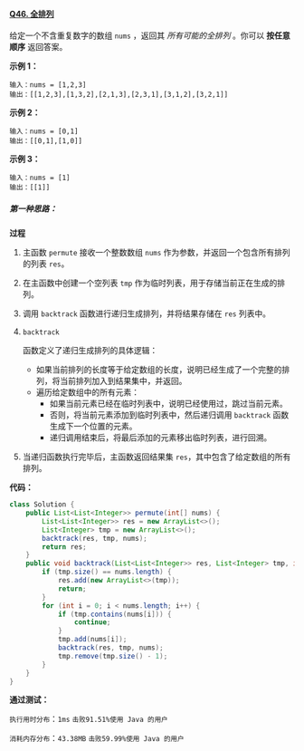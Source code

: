 #### [Q46. 全排列](https://leetcode.cn/problems/permutations/?envType=study-plan-v2&envId=top-100-liked)

给定一个不含重复数字的数组 `nums` ，返回其 *所有可能的全排列* 。你可以 **按任意顺序** 返回答案。



**示例 1：**

```
输入：nums = [1,2,3]
输出：[[1,2,3],[1,3,2],[2,1,3],[2,3,1],[3,1,2],[3,2,1]]
```

**示例 2：**

```
输入：nums = [0,1]
输出：[[0,1],[1,0]]
```

**示例 3：**

```
输入：nums = [1]
输出：[[1]]
```



##### 第一种思路：

**过程**

1. 主函数 `permute` 接收一个整数数组 `nums` 作为参数，并返回一个包含所有排列的列表 `res`。

2. 在主函数中创建一个空列表 `tmp` 作为临时列表，用于存储当前正在生成的排列。

3. 调用 `backtrack` 函数进行递归生成排列，并将结果存储在 `res` 列表中。

4. ```
   backtrack
   ```

    函数定义了递归生成排列的具体逻辑：

   - 如果当前排列的长度等于给定数组的长度，说明已经生成了一个完整的排列，将当前排列加入到结果集中，并返回。
   - 遍历给定数组中的所有元素：
     - 如果当前元素已经在临时列表中，说明已经使用过，跳过当前元素。
     - 否则，将当前元素添加到临时列表中，然后递归调用 `backtrack` 函数生成下一个位置的元素。
     - 递归调用结束后，将最后添加的元素移出临时列表，进行回溯。

5. 当递归函数执行完毕后，主函数返回结果集 `res`，其中包含了给定数组的所有排列。

**代码：**

```java
class Solution {
    public List<List<Integer>> permute(int[] nums) {
        List<List<Integer>> res = new ArrayList<>();
        List<Integer> tmp = new ArrayList<>();
        backtrack(res, tmp, nums);
        return res;
    }
    public void backtrack(List<List<Integer>> res, List<Integer> tmp, int[] nums) {
        if (tmp.size() == nums.length) {
            res.add(new ArrayList<>(tmp));
            return;
        }
        for (int i = 0; i < nums.length; i++) {
            if (tmp.contains(nums[i])) {
                continue;
            }
            tmp.add(nums[i]);
            backtrack(res, tmp, nums);
            tmp.remove(tmp.size() - 1);
        }
    }
}
```

**通过测试：**

`执行用时分布`：`1ms`			`击败91.51%使用 Java 的用户`

`消耗内存分布`：`43.38MB`	`击败59.99%使用 Java 的用户`